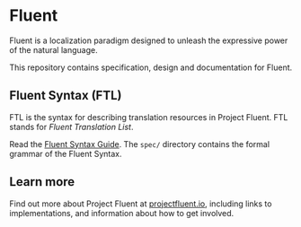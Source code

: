 # Fluent

Fluent is a localization paradigm designed to unleash the expressive power of
the natural language.

This repository contains specification, design and documentation for Fluent.


## Fluent Syntax (FTL)

FTL is the syntax for describing translation resources in Project Fluent.  FTL
stands for *Fluent Translation List*.

Read the [Fluent Syntax Guide][].  The `spec/` directory contains the formal
grammar of the Fluent Syntax.


## Learn more

Find out more about Project Fluent at [projectfluent.io][], including links to
implementations, and information about how to get involved.

[Fluent Syntax Guide]: http://projectfluent.io/fluent/guide
[projectfluent.io]: http://projectfluent.io
